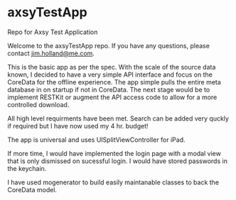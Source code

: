 # axsyTestApp
Repo for Axsy Test Application

Welcome to the axsyTestApp repo. If you have any questions, please contact jim.holland@me.com. 

This is the basic app as per the spec. With the scale of the source data known, I decided to have a very simple API interface and focus on the CoreData for the offline experience. The app simple pulls the entire meta database in on startup if not in CoreData. The next stage would be to implement RESTKit or augment the API access code to allow for a more controlled download.

All high level requirments have been met. Search can be added very quckly if required but I have now used my 4 hr. budget!

The app is universal and uses UISplitViewController for iPad.

If more time, I would have implemented the login page with a modal view that is only dismissed on sucessful login. I would have stored passwords in the keychain.

I have used mogenerator to build easily maintanable classes to back the CoreData model.



